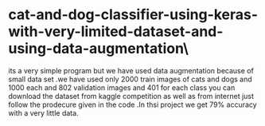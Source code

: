 # cat-and-dog-classifier-using-keras-with-very-limited-dataset-and-using-data-augmentation\
 
 
 its a very simple program but we have used data augmentation because of small data set .we have used only 2000 train images of cats and dogs and
 1000 each and 802 validation images and 401 for each class
 you can download the dataset from kaggle competition as well as from internet just follow the prodecure given in the code .In thsi project we get 
 79% accuracy with a very little data.
